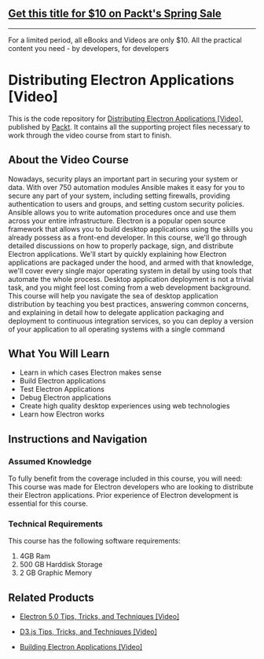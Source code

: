 ## [Get this title for $10 on Packt's Spring Sale](https://www.packt.com/V08035?utm_source=github&utm_medium=packt-github-repo&utm_campaign=spring_10_dollar_2022)
-----
For a limited period, all eBooks and Videos are only $10. All the practical content you need \- by developers, for developers

# Distributing Electron Applications [Video]
This is the code repository for [Distributing Electron Applications [Video]](https://www.packtpub.com/web-development/distributing-electron-applications-video?utm_source=github&utm_medium=repository&utm_campaign=9781788390675), published by [Packt](https://www.packtpub.com/?utm_source=github). It contains all the supporting project files necessary to work through the video course from start to finish.
## About the Video Course
Nowadays, security plays an important part in securing your system or data. With over 750 automation modules Ansible makes it easy for you to secure any part of your system, including setting firewalls, providing authentication to users and groups, and setting custom security policies. Ansible allows you to write automation procedures once and use them across your entire infrastructure. 
Electron is a popular open source framework that allows you to build desktop applications using the skills you already possess as a front-end developer.
In this course, we'll go through detailed discussions on how to properly package, sign, and distribute Electron applications. We'll start by quickly explaining how Electron applications are packaged under the hood, and armed with that knowledge, we'll cover every single major operating system in detail by using tools that automate the whole process.
Desktop application deployment is not a trivial task, and you might feel lost coming from a web development background. This course will help you navigate the sea of desktop application distribution by teaching you best practices, answering common concerns, and explaining in detail how to delegate application packaging and deployment to continuous integration services, so you can deploy a version of your application to all operating systems with a single command

<H2>What You Will Learn</H2>
<DIV class=book-info-will-learn-text>
<UL>
<LI>Learn in which cases Electron makes sense 
<LI>Build Electron applications 
<LI>Test Electron Applications 
<LI>Debug Electron applications 
<LI>Create high quality desktop experiences using web technologies 
<LI>Learn how Electron works </LI></UL></DIV>

## Instructions and Navigation
### Assumed Knowledge
To fully benefit from the coverage included in this course, you will need:<br/>
This course was made for Electron developers who are looking to distribute their Electron applications. Prior experience of Electron development is essential for this course.
### Technical Requirements
This course has the following software requirements:<br/>
1. 4GB Ram
2. 500 GB Harddisk Storage
3. 2 GB Graphic Memory

## Related Products
* [Electron 5.0 Tips, Tricks, and Techniques [Video]](https://www.packtpub.com/application-development/electron-50-tips-tricks-and-techniques-video?utm_source=github&utm_medium=repository&utm_campaign=9781789802641)

* [D3.js Tips, Tricks, and Techniques [Video]](https://www.packtpub.com/application-development/d3js-tips-tricks-and-techniques-video?utm_source=github&utm_medium=repository&utm_campaign=9781838642334)

* [Building Electron Applications [Video]](https://www.packtpub.com/application-development/building-electron-applications-video?utm_source=github&utm_medium=repository&utm_campaign=9781788391542)

